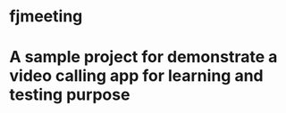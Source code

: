 # fjmeeting
# A sample project for demonstrate a video calling app for learning and testing purpose
